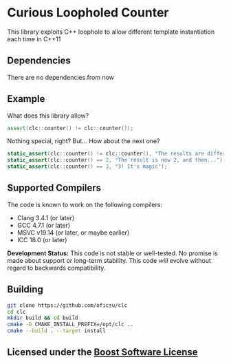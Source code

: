 Curious Loopholed Counter
=========================

This library exploits C++ loophole to allow different template instantiation each time in C++11

Dependencies
------------

There are no dependencies from now

Example
-------

What does this library allow?
```cpp
assert(clc::counter() != clc::counter());
```
Nothing special, right? But... How about the next one?
```cpp
static_assert(clc::counter() != clc::counter(), "The results are different");
static_assert(clc::counter() == 2, "The result is now 2, and then...");
static_assert(clc::counter() == 3, "3! It's magic");
```

Supported Compilers
-------------------

The code is known to work on the following compilers:

- Clang 3.4.1 (or later)
- GCC 4.7.1 (or later)
- MSVC v19.14 (or later, or maybe earlier)
- ICC 18.0 (or later)

**Development Status:** This code is not stable or well-tested. No promise is made about support or long-term stability. This code *will* evolve without regard to backwards compatibility.

Building
--------

```bash
git clone https://github.com/oficsu/clc
cd clc
mkdir build && cd build
cmake -D CMAKE_INSTALL_PREFIX=/opt/clc ..
cmake --build . --target install
```

Licensed under the [Boost Software License](LICENSE.txt)
--------------------------------------------------------
